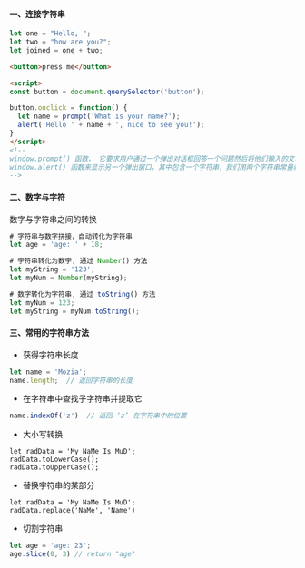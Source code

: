 #### 一、连接字符串

```javascript
let one = "Hello, ";
let two = "how are you?";
let joined = one + two;
```

```html
<button>press me</button>

<script>
const button = document.querySelector('button');

button.onclick = function() {
  let name = prompt('What is your name?');
  alert('Hello ' + name + ', nice to see you!');
}
</script>
<!--
window.prompt() 函数， 它要求用户通过一个弹出对话框回答一个问题然后将他们输入的文本存储在一个给定的变量中;
window.alert() 函数来显示另一个弹出窗口，其中包含一个字符串，我们用两个字符串常量和name变量通过连接进行组合。
-->
```

#### 二、数字与字符

数字与字符串之间的转换

```javascript
# 字符串与数字拼接，自动转化为字符串
let age = 'age: ' + 18;

# 字符串转化为数字, 通过 Number() 方法
let myString = '123';
let myNum = Number(myString);

# 数字转化为字符串, 通过 toString() 方法
let myNum = 123;
let myString = myNum.toString();
```

#### 三、常用的字符串方法

- 获得字符串长度

```javascript
let name = 'Mozia';
name.length;  // 返回字符串的长度
```

- 在字符串中查找子字符串并提取它

```javascript
name.indexOf('z')  // 返回 ‘z’ 在字符串中的位置
```

- 大小写转换

```javas
let radData = 'My NaMe Is MuD';
radData.toLowerCase();
radData.toUpperCase();
```

- 替换字符串的某部分

```javas
let radData = 'My NaMe Is MuD';
radData.replace('NaMe', 'Name')
```

- 切割字符串

```javascript
let age = 'age: 23';
age.slice(0, 3) // return "age"
```



​	